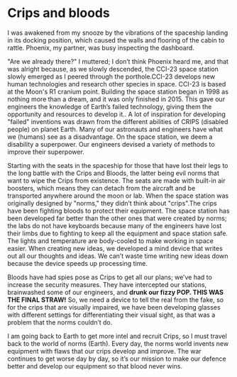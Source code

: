 # Crips and bloods

I was awakened from my snooze by the vibrations of the spaceship landing in its docking position, 
which caused the walls and flooring of the cabin to rattle. Phoenix, my partner, was busy inspecting the dashboard.

"Are we already there?" I muttered; I don’t think Phoenix heard me, and that was alright because, as we slowly descended, 
the CCI-23 space station slowly emerged as I peered through the porthole.CCI-23 develops new human technologies and research 
other species in space. CCI-23 is based at the Moon's R1 cranium point. Building the space station began in 1998 as nothing 
more than a dream, and it was only finished in 2015. This gave our engineers the knowledge of Earth’s failed technology, 
giving them the opportunity and resources to develop it.. A lot of inspiration for developing "failed" inventions was drawn 
from the different abilities of CRIPS (disabled people) on planet Earth. Many of our astronauts and engineers have what we 
(humans) see as a disadvantage. On the space station, we deem a disability a superpower.
Our engineers devised a variety of methods to improve their superpower.

Starting with the seats in the spaceship for those that have lost their legs to the long battle with the Crips and Bloods, 
the latter being evil norms that want to wipe the Crips from existence. The seats are made with built-in air boosters, 
which means they can detach from the aircraft and be transported anywhere around the moon or lab. When the space station 
was originally designed by "norms," they didn’t think about "crips".The crips have been fighting bloods to protect their
equipment. The space station has been developed far better than the other ones that were created by norms; the labs do 
not have keyboards because many of the engineers have lost their limbs due to fighting to keep all the equipment and space 
station safe. The lights and temperature are body-cooled to make working in space easier. When creating new ideas, we 
developed a mind device that writes out all our thoughts and ideas. We can’t waste time writing new ideas down because the 
device speeds up processing time.

Bloods have had spies pose as Crips to get all our plans; we’ve had to increase the security measures. They have 
intercepted our stations, brainwashed some of our engineers, and **drunk our fizzy POP. THIS WAS THE FINAL STRAW!** 
So, we need a device to tell the real from the fake, so for the crips that are visually impaired, we have been developing 
glasses with different settings for differentiating their visual sight, as that was a problem that the norms couldn’t do.

I am going back to Earth to get more intel and recruit Crips, so I must travel back to the world of norms (Earth). 
Every day, the norms world invents new equipment with flaws that our crips develop and improve. The war continues to 
get worse day by day, so it’s our mission to make our defence better and develop our equipment so that blood never wins.
